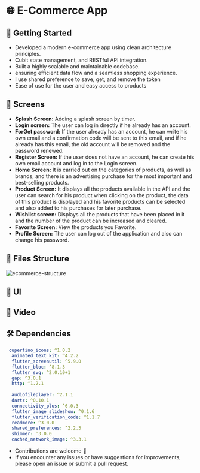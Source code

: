 # 🌐 E-Commerce App




## 🚀 Getting Started


- Developed a modern e-commerce app using clean architecture principles.
- Cubit state management, and RESTful API integration.
- Built a highly scalable and maintainable codebase.
- ensuring efficient data flow and a seamless shopping experience.
- I use shared preference to save, get, and remove the token
- Ease of use for the user and easy access to products
  

  
## 🤳 Screens

- **Splash Screen:** Adding a splash screen by timer. 
- **Login screen:** The user can log in directly if he already has an account.
- **ForGet password:** If the user already has an account, he can write his own email and a confirmation code will be sent to this email, and if he already has this email, the old account will be removed and the password renewed.
- **Register Screen:** If the user does not have an account, he can create his own email account and log in to the Login screen.
- **Home Screen:** It is carried out on the categories of products, as well as brands, and there is an advertising purchase for the most important and best-selling products.
- **Product Screen:** It displays all the products available in the API and the user can search for his product when clicking on the product, the data of this product is displayed and his favorite products can be selected and also added to his purchases for later purchase.
- **Wishlist screen:** Displays all the products that have been placed in it and the number of the product can be increased and cleared.
- **Favorite Screen:** View the products you Favorite.
- **Profile Screen:** The user can log out of the application and also can change his password.
  





## 📁 Files Structure
![ecommerce-structure](https://github.com/Mohamed-Essam-Mohamed/E-COMMERCE-CLEAN-ARCH-APP/assets/152906492/65d57185-4200-45eb-9290-7f0d3af4066c)



## 📱 UI



## 🎥 Video



## 🛠 Dependencies

```pubspec.yaml
 cupertino_icons: ^1.0.2
  animated_text_kit: ^4.2.2
  flutter_screenutil: ^5.9.0
  flutter_bloc: ^8.1.3
  flutter_svg: ^2.0.10+1
  gap: ^3.0.1
  http: ^1.2.1
  
  audiofileplayer: ^2.1.1
  dartz: ^0.10.1
  connectivity_plus: ^6.0.3
  flutter_image_slideshow: ^0.1.6
  flutter_verification_code: ^1.1.7
  readmore: ^3.0.0
  shared_preferences: ^2.2.3
  shimmer: ^3.0.0
  cached_network_image: ^3.3.1
```


- Contributions are welcome 💜
- If you encounter any issues or have suggestions for improvements, please open an issue or submit a pull request.


